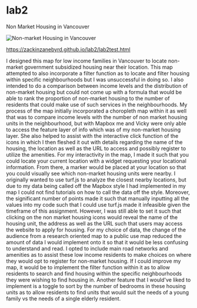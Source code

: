 # lab2 
Non Market Housing in Vancouver

![Non-market Housing in Vancouver](https://zackinzanebyrd.github.io/lab2/nonmarket.PNG "Non-Market Housing in Vancouver")

https://zackinzanebyrd.github.io/lab2/lab2test.html

I designed this map for low income families in Vancouver to locate non-market government subsidized housing near their location. This map attempted to also incorporate a filter function as to locate and filter housing within specific neighbourhoods but I was unsuccessful in doing so. I also intended to do a comparison between income levels and the distribution of non-market housing but could not come up with a formula that would be able to rank the proportion of non-market housing to the number of residents that could make use of such services in the neighbourhoods. My process of the map initially incorporated a choropleth map within it as well that was to compare income levels with the number of non market housing units in the neighbourhood, but with Mapbox me and Vicky were only able to access the feature layer of info which was of my non-market housing layer. She also helped to assist with the interactive click function of the icons in which I then fleshed it out with details regarding the name of the housing, the location as well as the URL to access and possibly register to utilize the amenities. For my interactivity in the map, I made it such that you could locate your current location with a widget requesting your locational information. From there, a marker would be placed at your location so that you could visually see which non-market housing units were nearby. I originally wanted to use turf.js to analyze the closest nearby locations, but due to my data being called off the Mapbox style I had implemented in my map I could not find tutorials on how to call the data off the style. Moreover, the significant number of points made it such that manually inputting all the values into my code such that I could use turf.js made it infeasible given the timeframe of this assignment. However, I was still able to set it such that clicking on the non market housing icons would reveal the name of the housing unit, the address as well as the URL such that users may access the website to apply for housing. For my choice of data, the change of the audience from a research oriented map to a public use map reduced the amount of data I would implement onto it so that it would be less confusing to understand and read. I opted to include main road networks and amenities as to assist these low income residents to make choices on where they would opt to register for non-market housing. If I could improve my map, it would be to implement the filter function within it as to allow residents to search and find housing within the specific neighbourhoods they were wishing to find housing in. Another feature that I would've liked to implement is a toggle to sort by the number of bedrooms in these housing units as to allow residents to find units that would suit the needs of a young family vs the needs of a single elderly resident.
